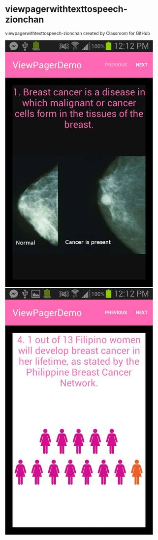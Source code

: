 # viewpagerwithtexttospeech-zionchan
viewpagerwithtexttospeech-zionchan created by Classroom for GitHub

![vp1](12348606_1104182532927296_1342284753_n.jpg)
![vp2](12358079_1104182542927295_1260150193_n.jpg)
